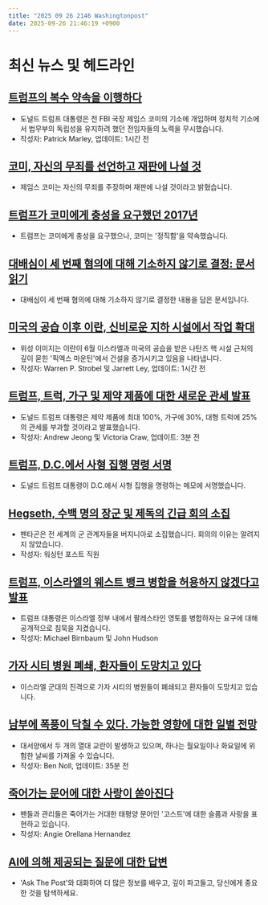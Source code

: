 ```yaml
---
title: "2025 09 26 2146 Washingtonpost"
date: 2025-09-26 21:46:19 +0900
---
```


# 최신 뉴스 및 헤드라인

## [트럼프의 복수 약속을 이행하다](https://www.washingtonpost.com/politics/2025/09/25/trump-comey-justice-revenge/)
- 도널드 트럼프 대통령은 전 FBI 국장 제임스 코미의 기소에 개입하며 정치적 기소에서 법무부의 독립성을 유지하려 했던 전임자들의 노력을 무시했습니다.
- 작성자: Patrick Marley, 업데이트: 1시간 전

## [코미, 자신의 무죄를 선언하고 재판에 나설 것](https://www.washingtonpost.com/national-security/2025/09/25/james-comey-indictment-fbi-director-justice-department/)
- 제임스 코미는 자신의 무죄를 주장하며 재판에 나설 것이라고 밝혔습니다.

## [트럼프가 코미에게 충성을 요구했던 2017년](https://www.washingtonpost.com/politics/interactive/2025/comey-trump-indictment-clashes/)
- 트럼프는 코미에게 충성을 요구했으나, 코미는 '정직함'을 약속했습니다.

## [대배심이 세 번째 혐의에 대해 기소하지 않기로 결정: 문서 읽기](https://www.washingtonpost.com/national-security/2025/09/25/read-comey-indictment/)
- 대배심이 세 번째 혐의에 대해 기소하지 않기로 결정한 내용을 담은 문서입니다.

## [미국의 공습 이후 이란, 신비로운 지하 시설에서 작업 확대](https://www.washingtonpost.com/national-security/2025/09/26/iran-underground-nuclear-us/)
- 위성 이미지는 이란이 6월 이스라엘과 미국의 공습을 받은 나탄즈 핵 시설 근처의 깊이 묻힌 '픽엑스 마운틴'에서 건설을 증가시키고 있음을 나타냅니다.
- 작성자: Warren P. Strobel 및 Jarrett Ley, 업데이트: 1시간 전

## [트럼프, 트럭, 가구 및 제약 제품에 대한 새로운 관세 발표](https://www.washingtonpost.com/business/2025/09/25/trump-tariffs-pharmaceuticals-trucks-furniture/)
- 도널드 트럼프 대통령은 제약 제품에 최대 100%, 가구에 30%, 대형 트럭에 25%의 관세를 부과할 것이라고 발표했습니다.
- 작성자: Andrew Jeong 및 Victoria Craw, 업데이트: 3분 전

## [트럼프, D.C.에서 사형 집행 명령 서명](https://www.washingtonpost.com/dc-md-va/2025/09/25/trump-death-penalty-dc/)
- 도널드 트럼프 대통령이 D.C.에서 사형 집행을 명령하는 메모에 서명했습니다.

## [Hegseth, 수백 명의 장군 및 제독의 긴급 회의 소집](https://www.washingtonpost.com/national-security/2025/09/25/hegseth-generals-quantico-meeting/)
- 펜타곤은 전 세계의 군 관계자들을 버지니아로 소집했습니다. 회의의 이유는 알려지지 않았습니다.
- 작성자: 워싱턴 포스트 직원

## [트럼프, 이스라엘의 웨스트 뱅크 병합을 허용하지 않겠다고 발표](https://www.washingtonpost.com/politics/2025/09/25/trump-israel-west-bank/)
- 트럼프 대통령은 이스라엘 정부 내에서 팔레스타인 영토를 병합하자는 요구에 대해 공개적으로 침묵을 지켰습니다.
- 작성자: Michael Birnbaum 및 John Hudson

## [가자 시티 병원 폐쇄, 환자들이 도망치고 있다](https://www.washingtonpost.com/world/2025/09/25/gaza-city-hospitals-close/)
- 이스라엘 군대의 진격으로 가자 시티의 병원들이 폐쇄되고 환자들이 도망치고 있습니다.

## [남부에 폭풍이 닥칠 수 있다. 가능한 영향에 대한 일별 전망](https://www.washingtonpost.com/weather/2025/09/26/hurricane-tropical-storm-southeast-forecast-imelda/)
- 대서양에서 두 개의 열대 교란이 발생하고 있으며, 하나는 월요일이나 화요일에 위험한 날씨를 가져올 수 있습니다.
- 작성자: Ben Noll, 업데이트: 35분 전

## [죽어가는 문어에 대한 사랑이 쏟아진다](https://www.washingtonpost.com/nation/interactive/2025/octopus-ghost-aquarium-grief/)
- 팬들과 관리들은 죽어가는 거대한 태평양 문어인 '고스트'에 대한 슬픔과 사랑을 표현하고 있습니다.
- 작성자: Angie Orellana Hernandez

## [AI에 의해 제공되는 질문에 대한 답변](https://www.washingtonpost.com/ask-the-post-ai/)
- 'Ask The Post'와 대화하여 더 많은 정보를 배우고, 깊이 파고들고, 당신에게 중요한 것을 탐색하세요.